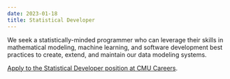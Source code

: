 ```yaml
---
date: 2023-01-18
title: Statistical Developer
---
```


We seek a statistically-minded programmer who can leverage their skills in mathematical modeling, machine learning, and software development best practices to create, extend, and maintain our data modeling systems.

[Apply to the Statistical Developer position at CMU Careers](https://cmu.wd5.myworkdayjobs.com/CMU/job/Pittsburgh-PA/Statistical-Developer---School-of-Computer-Science---MLD_2019208).
